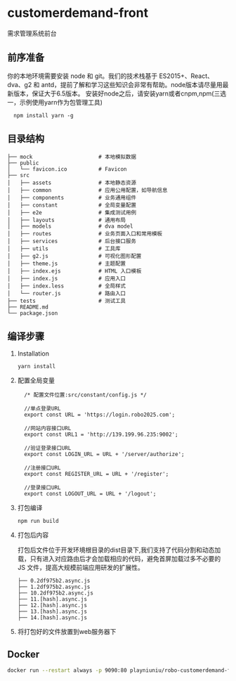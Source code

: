 # customerdemand-front

需求管理系统前台

## 前序准备

  你的本地环境需要安装 node 和 git。我们的技术栈基于 ES2015+、React、dva、g2 和 antd，提前了解和学习这些知识会非常有帮助。node版本请尽量用最新版本，保证大于6.5版本。
  安装好node之后，请安装yarn或者cnpm,npm(三选一，示例使用yarn作为包管理工具)
  ```
    npm install yarn -g
  ```

## 目录结构
  ```
  ├── mock                     # 本地模拟数据
  ├── public
  │   └── favicon.ico          # Favicon
  ├── src
  │   ├── assets               # 本地静态资源
  │   ├── common               # 应用公用配置，如导航信息
  │   ├── components           # 业务通用组件
  │   ├── constant             # 全局变量配置
  │   ├── e2e                  # 集成测试用例
  │   ├── layouts              # 通用布局
  │   ├── models               # dva model
  │   ├── routes               # 业务页面入口和常用模板
  │   ├── services             # 后台接口服务
  │   ├── utils                # 工具库
  │   ├── g2.js                # 可视化图形配置
  │   ├── theme.js             # 主题配置
  │   ├── index.ejs            # HTML 入口模板
  │   ├── index.js             # 应用入口
  │   ├── index.less           # 全局样式
  │   └── router.js            # 路由入口
  ├── tests                    # 测试工具
  ├── README.md
  └── package.json
  ```

## 编译步骤

1. Installation

    ``yarn install``

2. 配置全局变量

    ```
      /* 配置文件位置:src/constant/config.js */

      //单点登录URL
      export const URL = 'https://login.robo2025.com';

      //网站内容接口URL
      export const URL1 = 'http://139.199.96.235:9002';

      //验证登录接口URL
      export const LOGIN_URL = URL + '/server/authorize';

      //注册接口URL
      export const REGISTER_URL = URL + '/register';

      //登录接口URL
      export const LOGOUT_URL = URL + '/logout';
    ```

3. 打包编译

    ``npm run build``

4. 打包后内容

    打包后文件位于开发环境根目录的dist目录下,我们支持了代码分割和动态加载，只有进入对应路由后才会加载相应的代码，避免首屏加载过多不必要的 JS 文件，提高大规模前端应用研发的扩展性。
    ```
    ├── 0.2df975b2.async.js
    ├── 1.2df975b2.async.js
    ├── 10.2df975b2.async.js
    ├── 11.[hash].async.js
    ├── 12.[hash].async.js
    ├── 13.[hash].async.js
    ├── 14.[hash].async.js
    ```

5. 将打包好的文件放置到web服务器下

## Docker

```bash
docker run --restart always -p 9090:80 playniuniu/robo-customerdemand-front
```
